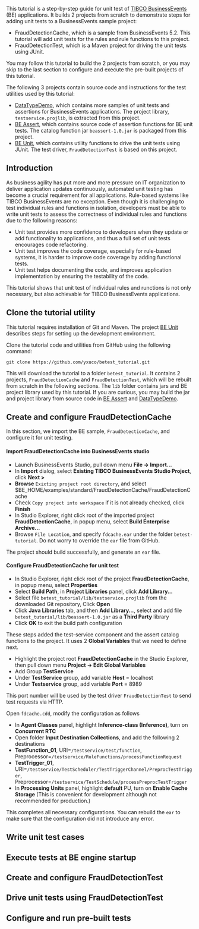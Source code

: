 This tutorial is a step-by-step guide for unit test of [TIBCO BusinessEvents](https://docs.tibco.com/products/tibco-businessevents-5-2-0) (BE) applications.  It builds 2 projects from scratch to demonstrate steps for adding unit tests to a BusinessEvents sample project:
 - FraudDetectionCache, which is a sample from BusinessEvents 5.2.  This tutorial will add unit tests for the rules and rule functions to this project.
 - FraudDetectionTest, which is a Maven project for driving the unit tests using JUnit.

You may follow this tutorial to build the 2 projects from scratch, or you may skip to the last section to configure and execute the pre-built projects of this tutorial.

The following 3 projects contain source code and instructions for the test utilities used by this tutorial:
 - [DataTypeDemo](https://github.com/yxuco/DataTypeDemo), which contains more samples of unit tests and assertions for BusinessEvents applications.  The project library, `testservice.projlib`, is extracted from this project.
 - [BE Assert](https://github.com/yxuco/beassert), which contains source code of assertion functions for BE unit tests.  The catalog function jar `beassert-1.0.jar` is packaged from this project.
 - [BE Unit](https://github.com/yxuco/beunit), which contains utility functions to drive the unit tests using JUnit.  The test driver, `FraudDetectionTest` is based on this project.

## Introduction

As business agility has put more and more pressure on IT organization to deliver application updates continuously, automated unit testing has become a crucial requirement for all applications.  Rule-based systems like TIBCO BusinessEvents are no exception.  Even though it is challenging to test individual rules and functions in isolation, developers must be able to write unit tests to assess the correctness of individual rules and functions due to the following reasons:
 - Unit test provides more confidence to developers when they update or add functionality to applications, and thus a full set of unit tests encourages code refactoring.
 - Unit test improves the code coverage, especially for rule-based systems, it is harder to improve code coverage by adding functional tests.
 - Unit test helps documenting the code, and improves application implementation by ensuring the testability of the code.

This tutorial shows that unit test of individual rules and runctions is not only necessary, but also achievable for TIBCO BusinessEvents applications. 

## Clone the tutorial utility

This tutorial requires installation of Git and Maven.  The project [BE Unit](https://github.com/yxuco/beunit) describes steps for setting up the development environment.

Clone the tutorial code and utilities from GitHub using the following command:

    git clone https://github.com/yxuco/betest_tutorial.git

This will download the tutorial to a folder `betest_tutorial`.  It contains 2 projects, `FraudDetectionCache` and `FraudDetectionTest`, which will be rebuilt from scratch in the following sections.  The `lib` folder contains jars and BE project library used by this tutorial.  If you are curious, you may build the jar and project library from source code in [BE Assert](https://github.com/yxuco/beassert) and [DataTypeDemo](https://github.com/yxuco/DataTypeDemo).

## Create and configure FraudDetectionCache
In this section, we import the BE sample, `FraudDetectionCache`, and configure it for unit testing.

#### Import FraudDetectionCache into BusinessEvents studio

 - Launch BusinessEvents Studio, pull down menu **File -> Import…**
 - In **Import** dialog, select **Existing TIBCO BusinessEvents Studio Project**, click **Next >**
 - **Browse** `Exixting project root directory`, and select $BE_HOME/examples/standard/FraudDetectionCache/FraudDetectionCache
 - Check `Copy project into workspace` if it is not already checked, click **Finish**
 - In Studio Explorer, right click root of the imported project **FraudDetectionCache**, in popup menu, select **Build Enterprise Archive…**
 - Browse `File Location`, and specify `fdcache.ear` under the folder `betest-tutorial`.  Do not worry to override the `ear` file from GitHub.

The project should build successfully, and generate an `ear` file.

#### Configure FraudDetectionCache for unit test

 - In Studio Explorer, right click root of the project **FraudDetectionCache**, in popup menu, select **Properties**
 - Select **Build Path**, in **Project Libraries** panel, click **Add Library…**
 - Select file `betest_tutorial/lib/testservice.projlib` from the downloaded Git repository, Click **Open**
 - Click **Java Libraries** tab, and then **Add Library…**, select and add file `betest_tutorial/lib/beassert-1.0.jar` as a **Third Party** library
 - Click **OK** to exit the build path configuration

These steps added the test-service component and the assert catalog functions to the project.  It uses 2 **Global Variables** that we need to define next.
 - Highlight the project root **FraudDetectionCache** in the Studio Explorer, then pull down menu **Project -> Edit Global Variables**
 - Add Group **TestService**
 - Under **TestService** group, add variable **Host** = localhost
 - Under **Testservice** group, add variable **Port** = 8989

This port number will be used by the test driver `FraudDetectionTest` to send test requests via HTTP.

Open `fdcache.cdd`, modify the configuration as follows
 - In **Agent Classes** panel, highlight **Inference-class (Inference)**, turn on **Concurrent RTC**
 - Open folder **Input Destination Collections**, and add the following 2 destinations
 - **TestFunction_01**, URI=`/testservice/test/function`, Preprocessor=`/testservice/RuleFunctions/processFunctionRequest`
 - **TestTrigger_01**, URI=`/testservice/TestScheduler/TestTriggerChannel/PreprocTestTrigger`, Preprocessor=`/testservice/TestSchedule/processPreprocTestTrigger`
 - In **Processing Units** panel, highlight **default** PU, turn on **Enable Cache Storage**  (This is convenient for development although not recommended for production.)

This completes all necessary configurations.  You can rebuild the `ear` to make sure that the configuration did not introduce any error.

## Write unit test cases

## Execute tests at BE engine startup

## Create and configure FraudDetectionTest

## Drive unit tests using FraudDetectionTest

## Configure and run pre-built tests